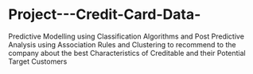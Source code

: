 # Project---Credit-Card-Data-
Predictive Modelling using Classification Algorithms and Post Predictive Analysis using Association Rules and Clustering to recommend to the company about the best Characteristics of Creditable and their Potential Target Customers
